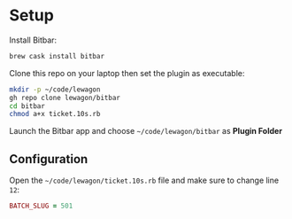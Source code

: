 # Setup

Install Bitbar:

```bash
brew cask install bitbar
```

Clone this repo on your laptop then set the plugin as executable:

```bash
mkdir -p ~/code/lewagon
gh repo clone lewagon/bitbar
cd bitbar
chmod a+x ticket.10s.rb
```

Launch the Bitbar app and choose `~/code/lewagon/bitbar` as **Plugin Folder**

## Configuration

Open the `~/code/lewagon/ticket.10s.rb` file and make sure to change line `12`:

```ruby
BATCH_SLUG = 501
```
